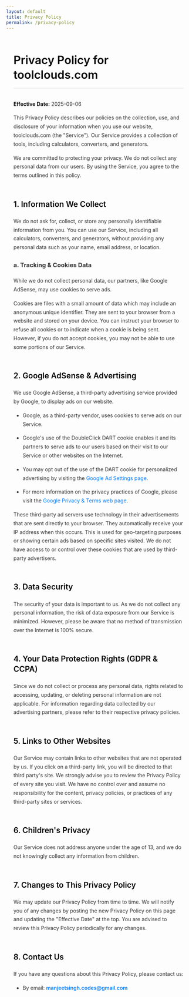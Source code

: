 ```yaml
---
layout: default
title: Privacy Policy
permalink: /privacy-policy
---
```


<style>
  /* V2: Professional & Minimalist Design
    Focus is on typography, readability, and generous whitespace.
    This mimics the style of legal pages on major tech websites.
  */
  .professional-policy {
    font-family: -apple-system, BlinkMacSystemFont, "Segoe UI", Roboto, Helvetica, Arial, sans-serif;
    max-width: 750px; /* Optimal width for reading text */
    margin: 60px auto; /* More vertical space, centered horizontally */
    padding: 0 20px;   /* Padding on the sides for mobile */
    color: #333333; /* Primary text color */
    line-height: 1.7;  /* Increased line height for better readability */
  }

  /* Headings are simple, black, and separated by space, not lines or colors */
  .professional-policy h1,
  .professional-policy h2 {
    font-weight: 600;
    color: #000000;
    margin-top: 2.5em; /* Generous space above headings */
    margin-bottom: 1em;
    line-height: 1.3;
  }

  .professional-policy h1 {
    font-size: 2.2em;
    margin-top: 0;
    border-bottom: 1px solid #e0e0e0; /* A very subtle separator for the main title */
    padding-bottom: 0.5em;
  }

  .professional-policy h2 {
    font-size: 1.5em;
  }

  /* Standard paragraph and list styling */
  .professional-policy p,
  .professional-policy li {
    font-size: 1em; /* 16px is a common base */
    margin-bottom: 1em;
  }
  
  .professional-policy ul {
    padding-left: 25px;
  }

  /* Links are a standard, accessible blue and are clearly identifiable */
  .professional-policy a {
    color: #007bff;
    text-decoration: none;
  }

  .professional-policy a:hover {
    text-decoration: underline;
  }
  
  /* Bold/strong text is just heavier, no color change */
  .professional-policy strong {
    font-weight: 600;
    color: #000000;
  }
</style>

<div class="professional-policy" markdown="1">

# Privacy Policy for toolclouds.com

**Effective Date:** 2025-09-06

This Privacy Policy describes our policies on the collection, use, and disclosure of your information when you use our website, toolclouds.com (the "Service"). Our Service provides a collection of tools, including calculators, converters, and generators.

We are committed to protecting your privacy. We do not collect any personal data from our users. By using the Service, you agree to the terms outlined in this policy.

## 1. Information We Collect

We do not ask for, collect, or store any personally identifiable information from you. You can use our Service, including all calculators, converters, and generators, without providing any personal data such as your name, email address, or location.

### a. Tracking & Cookies Data

While we do not collect personal data, our partners, like Google AdSense, may use cookies to serve ads.

Cookies are files with a small amount of data which may include an anonymous unique identifier. They are sent to your browser from a website and stored on your device. You can instruct your browser to refuse all cookies or to indicate when a cookie is being sent. However, if you do not accept cookies, you may not be able to use some portions of our Service.

## 2. Google AdSense & Advertising

We use Google AdSense, a third-party advertising service provided by Google, to display ads on our website.

* Google, as a third-party vendor, uses cookies to serve ads on our Service.
* Google's use of the DoubleClick DART cookie enables it and its partners to serve ads to our users based on their visit to our Service or other websites on the Internet.
* You may opt out of the use of the DART cookie for personalized advertising by visiting the [Google Ad Settings page](https://adssettings.google.com/authenticated).
* For more information on the privacy practices of Google, please visit the [Google Privacy & Terms web page](https://policies.google.com/privacy).

These third-party ad servers use technology in their advertisements that are sent directly to your browser. They automatically receive your IP address when this occurs. This is used for geo-targeting purposes or showing certain ads based on specific sites visited. We do not have access to or control over these cookies that are used by third-party advertisers.

## 3. Data Security

The security of your data is important to us. As we do not collect any personal information, the risk of data exposure from our Service is minimized. However, please be aware that no method of transmission over the Internet is 100% secure.

## 4. Your Data Protection Rights (GDPR & CCPA)

Since we do not collect or process any personal data, rights related to accessing, updating, or deleting personal information are not applicable. For information regarding data collected by our advertising partners, please refer to their respective privacy policies.

## 5. Links to Other Websites

Our Service may contain links to other websites that are not operated by us. If you click on a third-party link, you will be directed to that third party's site. We strongly advise you to review the Privacy Policy of every site you visit. We have no control over and assume no responsibility for the content, privacy policies, or practices of any third-party sites or services.

## 6. Children's Privacy

Our Service does not address anyone under the age of 13, and we do not knowingly collect any information from children.

## 7. Changes to This Privacy Policy

We may update our Privacy Policy from time to time. We will notify you of any changes by posting the new Privacy Policy on this page and updating the "Effective Date" at the top. You are advised to review this Privacy Policy periodically for any changes.

## 8. Contact Us

If you have any questions about this Privacy Policy, please contact us:

* By email: **manjeetsingh.codes@gmail.com**

</div>